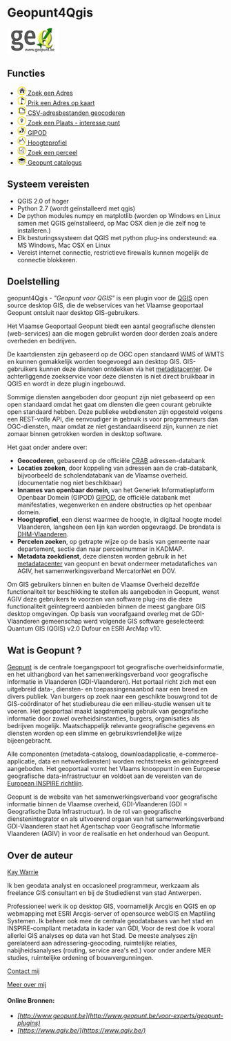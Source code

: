 Geopunt4Qgis
============

![Geopunt voor QGIS](images/logogeopunt4Q.png "Geopunt voor QGIS")
 
Functies
--------

  * <a href="http://www.geopunt.be/voor-experts/geopunt-plug-ins/functionaliteiten/zoek-een-adres" ><img src="images/geopuntAddressSmall.png" /> Zoek een Adres</a> 
  * <a href="http://www.geopunt.be/voor-experts/geopunt-plug-ins/functionaliteiten/prik-een-adres-op-kaart" ><img src="images/geopuntReverseSmall.png" /> Prik een Adres op kaart</a>
  * <a href="http://www.geopunt.be/voor-experts/geopunt-plug-ins/functionaliteiten/csv-bestanden-geocoderen" ><img src="images/geopuntBatchgeocodeSmall.png" /> CSV-adresbestanden geocoderen</a>
  * <a href="http://www.geopunt.be/voor-experts/geopunt-plug-ins/functionaliteiten/poi" ><img src="images/geopuntPoiSmall.png" /> Zoek een Plaats - interesse punt</a>
  * <a href="http://www.geopunt.be/voor-experts/geopunt-plug-ins/functionaliteiten/gipod" ><img src="images/geopuntGIPODsmall.png" /> GIPOD</a>
  * <a href="http://www.geopunt.be/voor-experts/geopunt-plug-ins/functionaliteiten/hoogteprofiel" ><img src="images/geopuntElevationSmall.png" /> Hoogteprofiel</a>
  * <a href="http://www.geopunt.be/voor-experts/geopunt-plug-ins/functionaliteiten" ><img src="images/geopuntParcelSmall.png" /> Zoek een perceel</a>
  * <a href="http://www.geopunt.be/voor-experts/geopunt-plug-ins/functionaliteiten/catalogus" ><img src="images/geopuntDataCatalogusSmall.png" /> Geopunt catalogus</a>
 
Systeem vereisten
-----------------

- QGIS 2.0 of hoger
- Python 2.7 (wordt geïnstalleerd met qgis)
- De python modules numpy en matplotlib (worden op Windows en Linux samen met QGIS geïnstalleerd, op Mac OSX dien je die zelf nog te installeren.)
- Elk besturingssysteem dat QGIS met python plug-ins ondersteund: ea. MS Windows, Mac OSX en Linux
- Vereist internet connectie, restrictieve firewalls kunnen mogelijk de connectie blokkeren.

Doelstelling
-----------

geopunt4Qgis - *"Geopunt voor QGIS"* is een plugin voor de [QGIS](http://www.qgis.org/) open source desktop GIS, die de webservices van het Vlaamse geoportaal Geopunt ontsluit naar desktop GIS-gebruikers. 

Het Vlaamse Geoportaal Geopunt biedt een aantal geografische diensten (web-services) aan die mogen gebruikt worden door derden zoals andere overheden en bedrijven.

De kaartdiensten zijn gebaseerd op de OGC open standaard WMS of WMTS en kunnen gemakkelijk worden toegevoegd aan desktop GIS. GIS-gebruikers kunnen deze diensten ontdekken via het [metadatacenter](https://metadata.geopunt.be). 
De achterliggende zoekservice voor deze diensten is niet direct bruikbaar in QGIS en wordt in deze plugin ingebouwd.

Sommige diensten aangeboden door geopunt zijn niet gebaseerd op een open standaard omdat het gaat om diensten die geen  courant gebruikte open standaard hebben. Deze publieke webdiensten zijn opgesteld volgens een REST-volle API, die eenvoudiger in gebruik is voor programmeurs dan OGC-diensten, maar omdat ze niet gestandaardiseerd zijn, kunnen ze niet zomaar binnen getrokken worden in desktop software.

Het gaat onder andere over:

- **Geocoderen**, gebaseerd op de officiële [CRAB](https://www.agiv.be/producten/crab) adressen-databank
- **Locaties zoeken**, door koppeling van adressen aan de crab-databank, bijvoorbeeld de scholendatabank van de Vlaamse overheid. (documentatie  nog niet beschikbaar)
- **Innames van openbaar domein**, van het Generiek Informatieplatform Openbaar Domein (GIPOD)  [GIPOD](hhttp://gipod.api.agiv.be/#!index.md), de officiële databank met manifestaties, wegenwerken en andere obstructies op het openbaar domein.
- **Hoogteprofiel**, een dienst waarmee de hoogte, in digitaal hoogte model Vlaanderen, langsheen een lijn kan worden opgevraagd. De brondata is [DHM-Vlaanderen](https://www.agiv.be/producten/digitaal-hoogtemodel-vlaanderen).
- **Percelen zoeken**, op getrapte wijze op de basis van gemeente naar departement, sectie dan naar perceelnummer in KADMAP.
- **Metadata zoekdienst**, deze diensten worden gebruik in het [metadatacenter](https://metadata.geopunt.be) van geopunt en bevat ondermeer metadatafiches van AGIV, het samenwerkingsverband MercatorNet en DOV. 

Om GIS gebruikers binnen en buiten de Vlaamse Overheid dezelfde functionaliteit ter beschikking te stellen als aangeboden in Geopunt, wenst AGIV deze gebruikers te voorzien van software plug-ins die deze functionaliteit geïntegreerd aanbieden binnen de meest gangbare GIS desktop  omgevingen. 
Op basis van voorafgaand overleg met de GDI-Vlaanderen gemeenschap werd volgende GIS software geselecteerd: Quantum GIS (QGIS) v2.0 Dufour en ESRI ArcMap v10. 

Wat is Geopunt ?
--------------

[Geopunt](http://www.geopunt.be/) is de centrale toegangspoort tot geografische overheidsinformatie, en het uithangbord van het samenwerkingsverband voor geografische informatie in Vlaanderen (GDI-Vlaanderen). Het portaal richt zich met een uitgebreid data-, diensten- en toepassingenaanbod naar een breed en divers publiek. Van burgers op zoek naar een geschikte bouwgrond tot de GIS-coördinator of het studiebureau die een milieu-studie wensen uit te voeren. Het geoportaal maakt laagdrempelig gebruik van geografische informatie door zowel overheidsinstanties, burgers, organisaties als bedrijven mogelijk. Maatschappelijk relevante geografische gegevens en diensten worden op een slimme en gebruiksvriendelijke wijze bijeengebracht. 

Alle componenten (metadata-cataloog, downloadapplicatie, e-commerce-applicatie, data en netwerkdiensten) worden rechtstreeks en geïntegreerd aangeboden. Het geoportaal vormt het Vlaams knooppunt in een Europese geografische data-infrastructuur en voldoet aan de vereisten van de [European INSPIRE richtlijn](http://inspire-geoportal.ec.europa.eu/).

Geopunt is de website van het samenwerkingsverband voor geografische informatie binnen de Vlaamse overheid, GDI-Vlaanderen (GDI = Geografische Data Infrastructuur). In de rol van geografische dienstenintegrator en als uitvoerend orgaan van het samenwerkingsverband GDI-Vlaanderen staat het Agentschap voor Geografische Informatie Vlaanderen (AGIV) in voor de realisatie en het onderhoud van Geopunt. 

Over de auteur
-------------

[Kay Warrie](http://kgis.be)

Ik ben geodata analyst en occasioneel programmeur, werkzaam als freelance GIS consultant en bij de Studiedienst van stad Antwerpen. 

Professioneel werk ik op desktop GIS, voornamelijk Arcgis en QGIS en op webmapping met ESRI Arcgis-server of opensource webGIS en Maptiling Systemen. Ik beheer ook mee de centrale geodatabases van het stad en INSPIRE-compliant metadata in kader van GDI, Voor de rest doe ik vooral allerlei GIS analyses op data van het Stad. De meeste analyses zijn gerelateerd aan adressering-geocoding, ruimtelijke relaties, nabijheidsanalyses (routing, service area's ed.) voor onder andere MER studies, ruimtelijke ordening of bouwvergunningen.

[Contact mij](mailto:kaywarrie@gmail.com)

[Meer over mij](http://warrieka.github.io/#!aboutMe.md)

#### Online Bronnen:

- *[http://www.geopunt.be](http://www.geopunt.be/voor-experts/geopunt-plugins)* 
- *[https://www.agiv.be/](https://www.agiv.be/)*


